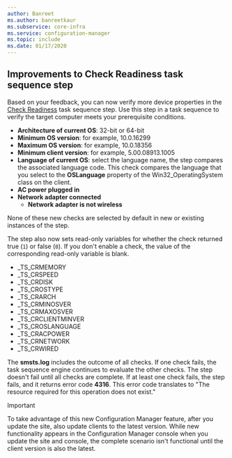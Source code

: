 ```yaml
---
author: Banreet
ms.author: banreetkaur
ms.subservice: core-infra
ms.service: configuration-manager
ms.topic: include
ms.date: 01/17/2020
---
```


## <a name="bkmk_tsready"></a> Improvements to Check Readiness task sequence step

<!--6005561-->

Based on your feedback, you can now verify more device properties in the [Check Readiness](../../../../../osd/understand/task-sequence-steps.md#BKMK_CheckReadiness) task sequence step. Use this step in a task sequence to verify the target computer meets your prerequisite conditions.

- **Architecture of current OS**: 32-bit or 64-bit
- **Minimum OS version**: for example, 10.0.16299
- **Maximum OS version**: for example, 10.0.18356
- **Minimum client version**: for example, 5.00.08913.1005
- **Language of current OS**: select the language name, the step compares the associated language code. This check compares the language that you select to the **OSLanguage** property of the Win32_OperatingSystem class on the client.
- **AC power plugged in**
- **Network adapter connected**
  - **Network adapter is not wireless**

None of these new checks are selected by default in new or existing instances of the step.

The step also now sets read-only variables for whether the check returned true (`1`) or false (`0`). If you don't enable a check, the value of the corresponding read-only variable is blank.

- _TS_CRMEMORY
- _TS_CRSPEED
- _TS_CRDISK
- _TS_CROSTYPE
- _TS_CRARCH
- _TS_CRMINOSVER
- _TS_CRMAXOSVER
- _TS_CRCLIENTMINVER
- _TS_CROSLANGUAGE
- _TS_CRACPOWER
- _TS_CRNETWORK
- _TS_CRWIRED

The **smsts.log** includes the outcome of all checks. If one check fails, the task sequence engine continues to evaluate the other checks. The step doesn't fail until all checks are complete. If at least one check fails, the step fails, and it returns error code **4316**. This error code translates to "The resource required for this operation does not exist."

> [!IMPORTANT]
> To take advantage of this new Configuration Manager feature, after you update the site, also update clients to the latest version. While new functionality appears in the Configuration Manager console when you update the site and console, the complete scenario isn't functional until the client version is also the latest.
